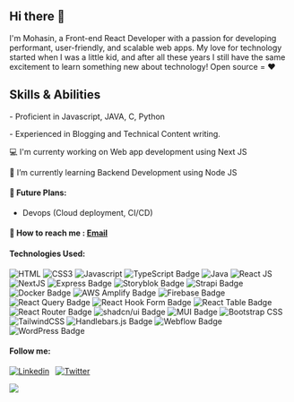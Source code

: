 ## Hi there 👋

<!--
**MohasinKR/MohasinKR** is a ✨ _special_ ✨ repository because its `README.md` (this file) appears on your GitHub profile.

Here are some ideas to get you started:

- 🔭 I’m currently working on ...
- 🌱 I’m currently learning ...
- 👯 I’m looking to collaborate on ...
- 🤔 I’m looking for help with ...
- 💬 Ask me about ...
- 📫 How to reach me: ...
- 😄 Pronouns: ...
- ⚡ Fun fact: ...
-->

I'm Mohasin, a Front-end React Developer with a passion for developing performant, user-friendly, and scalable web apps. My love for technology started when I was a little kid, and after all these years I still have the same excitement to learn something new about technology! Open source = ❤

## Skills & Abilities
\- Proficient in Javascript, JAVA, C, Python

\- Experienced in Blogging and Technical Content writing.

💻 I'm currenty working on Web app development using Next JS 

🌱 I’m currently learning Backend Development using Node JS

#### 📝 Future Plans:
- Devops (Cloud deployment, CI/CD)

#### 📮 How to reach me : [Email](mailto:mohasin.rahumathulla@gmail.com)

#### Technologies Used:
![HTML](https://img.shields.io/badge/HTML5-E34F26?style=for-the-badge&logo=html5&logoColor=white)
![CSS3](https://img.shields.io/badge/CSS3-1572B6?style=for-the-badge&logo=css3&logoColor=white)
![Javascript](https://img.shields.io/badge/JavaScript-323330?style=for-the-badge&logo=javascript&logoColor=F7DF1E)
![TypeScript Badge](https://img.shields.io/badge/TypeScript-3178C6?logo=typescript&logoColor=fff&style=for-the-badge)
![Java](https://img.shields.io/badge/Java-ED8B00?style=for-the-badge&logo=java&logoColor=white)
![React JS](https://img.shields.io/badge/React-20232A?style=for-the-badge&logo=react&logoColor=61DAFB)
![NextJS](https://img.shields.io/badge/next.js-000000?style=for-the-badge&logo=nextdotjs&logoColor=white)
![Express Badge](https://img.shields.io/badge/Express-000?logo=express&logoColor=fff&style=for-the-badge)
![Storyblok Badge](https://img.shields.io/badge/Storyblok-09B3AF?logo=storyblok&logoColor=fff&style=for-the-badge)
![Strapi Badge](https://img.shields.io/badge/Strapi-4945FF?logo=strapi&logoColor=fff&style=for-the-badge)
![Docker Badge](https://img.shields.io/badge/Docker-2496ED?logo=docker&logoColor=fff&style=for-the-badge)
![AWS Amplify Badge](https://img.shields.io/badge/AWS%20Amplify-F90?logo=awsamplify&logoColor=fff&style=for-the-badge)
![Firebase Badge](https://img.shields.io/badge/Firebase-FFCA28?logo=firebase&logoColor=000&style=for-the-badge)
![React Query Badge](https://img.shields.io/badge/React%20Query-FF4154?logo=reactquery&logoColor=fff&style=for-the-badge)
![React Hook Form Badge](https://img.shields.io/badge/React%20Hook%20Form-EC5990?logo=reacthookform&logoColor=fff&style=for-the-badge)
![React Table Badge](https://img.shields.io/badge/React%20Table-FF4154?logo=reacttable&logoColor=fff&style=for-the-badge)
![React Router Badge](https://img.shields.io/badge/React%20Router-CA4245?logo=reactrouter&logoColor=fff&style=for-the-badge)
![shadcn/ui Badge](https://img.shields.io/badge/shadcn%2Fui-000?logo=shadcnui&logoColor=fff&style=for-the-badge)
![MUI Badge](https://img.shields.io/badge/MUI-007FFF?logo=mui&logoColor=fff&style=for-the-badge)
![Bootstrap CSS](https://img.shields.io/badge/Bootstrap-563D7C?style=for-the-badge&logo=bootstrap&logoColor=white)
![TailwindCSS](https://img.shields.io/badge/tailwindcss-%2338B2AC.svg?style=for-the-badge&logo=tailwind-css&logoColor=white)
![Handlebars.js Badge](https://img.shields.io/badge/Handlebars.js-000?logo=handlebarsdotjs&logoColor=fff&style=for-the-badge)
![Webflow Badge](https://img.shields.io/badge/Webflow-146EF5?logo=webflow&logoColor=fff&style=for-the-badge)
![WordPress Badge](https://img.shields.io/badge/WordPress-21759B?logo=wordpress&logoColor=fff&style=for-the-badge)

#### Follow me:
[![Linkedin](https://img.shields.io/badge/mohasinkr-LinkedIn-Blue?style=for-the-badge&logo=linkedin&color=0e76a8)](https://www.linkedin.com/in/mohasinkr/) 
[![Twitter](https://img.shields.io/badge/Twitter-%231DA1F2.svg?style=for-the-badge&logo=Twitter&logoColor=white)](https://twitter.com/mohasinkr)

<!-- ![](https://github-readme-stats.vercel.app/api?username=mohasinkr) -->
![](https://github-readme-streak-stats.herokuapp.com/?user=mohasinkr)
